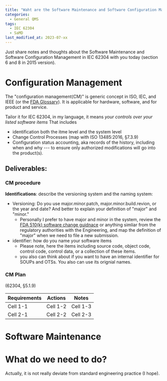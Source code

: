 ```yaml
---
title: "Waht are the Software Maintenance and Software Configuration Management in the IEC 62304"
categories:
  - General QMS
tags:
  - IEC 62304
  - SaMD
last_modified_at: 2023-07-xx
---
```


Just share notes and thoughts about the Software Maintenance and Software Configuration Management in IEC 62304 with you today (section 6 and 8 in 2015 version).

# Configuration Management

The "configuration management(CM)" is generic concept in ISO, IEC, and IEEE (or the [FDA Glossary](https://www.fda.gov/inspections-compliance-enforcement-and-criminal-investigations/inspection-guides/glossary-computer-system-software-development-terminology-895)). It is applicable for hardware, software, and for product and service. 

Tailor it for IEC 62304, in my language, it means *your controls over your listed software items*  That includes 
- identification both the itme level and the system level
- Change Control Processes (map with ISO 13485:2016, §7.3.9)
- Configuration status accounting, aka records of the history, including when and why --- to ensure only authorized modifications will go into the product(s).

## Deliverables:

### CM procedure

**Identifications**: describe the versioning system and the naming system:
- Versioning: Do you use major.minor.patch, major.minor.build.revion, or the year and date? And better to explain your definition of "major" and "minor."
  - Personally I prefer to have major and minor in the system, review the [FDA 510(k) software change guidnace](https://www.fda.gov/media/99785/download) or anything simliar from the regulatory authorities with the Engineering, and map the definition of "major" when we need to file a new submission.
- identifier: how do you name your software items
  - Please note, here the items including source code, object code, control code, control data, or a collection of these items.
  - you also can think about if you want to have an internal identifier for SOUPs and OTSs. You also can use its orignial names.

### CM Plan
(62304, §5.1.9)

| Requirements | Actions | Notes |
| -------- | -------- | -------- |
| Cell 1-1 | Cell 1-2 | Cell 1-3 |
| Cell 2-1 | Cell 2-2 | Cell 2-3 |



# Software Maintenance

# What do we need to do?

Actually, it is not really deviate from standard engineering practice (I hope).


